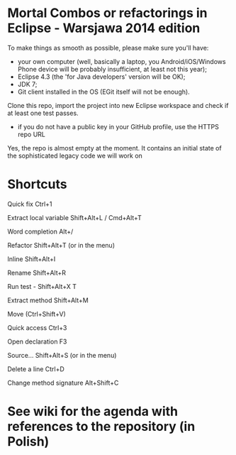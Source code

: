 Mortal Combos or refactorings in Eclipse - Warsjawa 2014 edition
===============

To make things as smooth as possible, please make sure you'll have:
- your own computer (well, basically a laptop, you Android/iOS/Windows Phone device will be probably insufficient, at least not this year);
- Eclipse 4.3 (the 'for Java developers' version will be OK);
- JDK 7;
- Git client installed in the OS (EGit itself will not be enough). 

Clone this repo, import the project into new Eclipse workspace and check if at least one test passes. 
- if you do not have a public key in your GitHub profile, use the HTTPS repo URL

Yes, the repo is almost empty at the moment. It contains an initial state of the sophisticated legacy code we will work on

Shortcuts
===============
Quick fix   Ctrl+1 

Extract local variable Shift+Alt+L / Cmd+Alt+T

Word completion Alt+/

Refactor Shift+Alt+T (or in the menu)

Inline Shift+Alt+I

Rename Shift+Alt+R

Run test - Shift+Alt+X T

Extract method  Shift+Alt+M

Move (Ctrl+Shift+V)

Quick access Ctrl+3

Open declaration F3

Source... Shift+Alt+S (or in the menu)

Delete a line Ctrl+D 

Change method signature Alt+Shift+C 

See wiki for the agenda with references to the repository (in Polish)
===============
